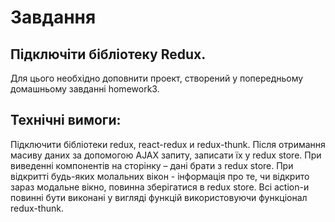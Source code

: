 # Завдання

## Підключіти бібліотеку Redux.
Для цього необхідно доповнити проект, створений у попередньому домашньому завданні homework3.

## Технічні вимоги:
Підключити бібліотеки redux, react-redux и redux-thunk.
Після отримання масиву даних за допомогою AJAX запиту, записати їх у redux store.
При виведенні компонентів на сторінку – дані брати з redux store.
При відкритті будь-яких молальних вікон - інформація про те, чи відкрито зараз модальне вікно, повинна зберігатися в redux store.
Всі action-и повинні бути виконані у вигляді функцій використовуючи функціонал redux-thunk.
